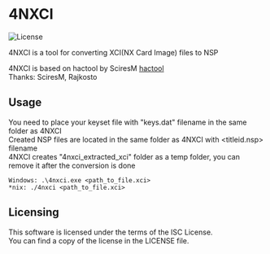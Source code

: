 # 4NXCI

![License](https://img.shields.io/badge/license-ISC-blue.svg)

4NXCI is a tool for converting XCI(NX Card Image) files to NSP  

4NXCI is based on hactool by SciresM [hactool](https://github.com/SciresM/hactool)  
Thanks: SciresM, Rajkosto

## Usage
You need to place your keyset file with "keys.dat" filename in the same folder as 4NXCI  
Created NSP files are located in the same folder as 4NXCI with <titleid.nsp> filename  
4NXCI creates "4nxci_extracted_xci" folder as a temp folder, you can remove it after the conversion is done

```
Windows: .\4nxci.exe <path_to_file.xci>
*nix: ./4nxci <path_to_file.xci>
```

## Licensing

This software is licensed under the terms of the ISC License.  
You can find a copy of the license in the LICENSE file.
